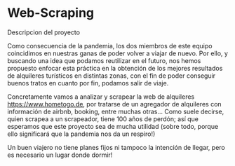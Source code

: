 # Web-Scraping

Descripcion del proyecto

Como consecuencia de la pandemia, los dos miembros de este equipo coincidimos en nuestras ganas de poder volver a viajar de nuevo. Por ello, y buscando una idea que podamos reutilizar en el futuro, nos hemos propuesto enfocar esta práctica en la obtención de los mejores resultados de alquileres turísticos en distintas zonas, con el fin de poder conseguir buenos tratos en cuanto por fin, podamos salir de viaje. 

Concretamente vamos a analizar y scrapear la web de alquileres https://www.hometogo.de, por tratarse de un agregador de alquileres con información de airbnb, booking, entre muchas otras... Como suele decirse, quien scrapea a un scrapeador, tiene 100 años de perdón; así que esperamos que este proyecto sea de mucha utilidad (sobre todo, porque ello significará que la pandemia nos da un respiro!)

Un buen viajero no tiene planes fijos ni tampoco la intención de llegar, pero es necesario un lugar donde dormir!

